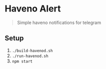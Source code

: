 # Haveno Alert

> Simple haveno notifications for telegram

## Setup

1. `./build-havenod.sh`
2. `./run-havenod.sh`
3. `npm start`